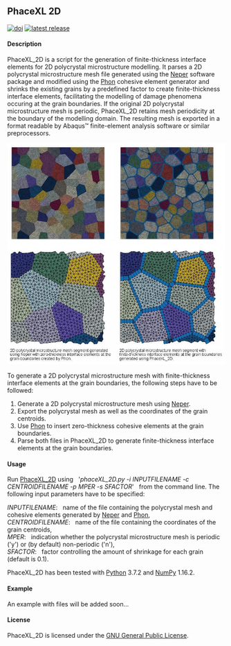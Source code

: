 ## PhaceXL 2D

[![doi](https://img.shields.io/badge/doi-10.5281%2Fzenodo.825846-blue.svg)](http://doi.org/10.5281/zenodo.825846)
[![latest release](https://img.shields.io/github/release/Mote3D/PhaceXL_2D.svg)](http://github.com/Mote3D/PhaceXL_2D/releases/tag/v1.1)

#### Description

PhaceXL_2D is a script for the generation of finite-thickness interface elements for 2D polycrystal microstructure modelling. It parses a 2D polycrystal microstructure mesh file generated using the [Neper](http://neper.sourceforge.net/) software package and modified using the [Phon](http://github.com/KristofferC/Phon) cohesive element generator and shrinks the existing grains by a predefined factor to create finite-thickness interface elements, facilitating the modelling of damage phenomena occuring at the grain boundaries. If the original 2D polycrystal microstructure mesh is periodic, PhaceXL_2D retains mesh periodicity at the boundary of the modelling domain. The resulting mesh is exported in a format readable by Abaqus&#8482; finite-element analysis software or similar preprocessors.

![Exemplary 2D polycrystal mesh segment](docs/example.jpg "Exemplary 2D polycrystal mesh segment with finite-thickness interface elements at grain boundaries")

To generate a 2D polycrystal microstructure mesh with finite-thickness interface elements at the grain boundaries, the following steps have to be followed:

1. Generate a 2D polycrystal microstructure mesh using [Neper](http://neper.sourceforge.net/).
2. Export the polycrystal mesh as well as the coordinates of the grain centroids.
3. Use [Phon](http://github.com/KristofferC/Phon) to insert zero-thickness cohesive elements at the grain boundaries.
4. Parse both files in PhaceXL_2D to generate finite-thickness interface elements at the grain boundaries.

#### Usage

Run [PhaceXL_2D](main/phaceXL_2D.py) using &nbsp; '*phaceXL_2D.py -i INPUTFILENAME -c CENTROIDFILENAME -p MPER -s SFACTOR*' &nbsp; from the command line. The following input parameters have to be specified:

 *INPUTFILENAME*: &nbsp; name of the file containing the polycrystal mesh and cohesive elements generated by [Neper](http://neper.sourceforge.net/) and [Phon](http://github.com/KristofferC/Phon),  
 *CENTROIDFILENAME*: &nbsp; name of the file containing the coordinates of the grain centroids,  
 *MPER*:             &nbsp; indication whether the polycrystal microstructure mesh is periodic ('y') or (by default) non-periodic ('n'),  
 *SFACTOR*:          &nbsp; factor controlling the amount of shrinkage for each grain (default is 0.1).  

PhaceXL_2D has been tested with [Python](http://www.python.org/downloads/) 3.7.2 and [NumPy](http://www.scipy.org/scipylib/download.html) 1.16.2.

#### Example

An example with files will be added soon... 

#### License

PhaceXL_2D is licensed under the [GNU General Public License](https://github.com/Mote3D/PhaceXL_2D/blob/master/LICENSE).
